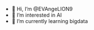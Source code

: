 - 👋 Hi, I’m @EVAngeLION9
- 👀 I’m interested in AI
- 🌱 I’m currently learning bigdata
<!---
EVAngeLION9/EVAngeLION9 is a ✨ special ✨ repository because its `README.md` (this file) appears on your GitHub profile.
You can click the Preview link to take a look at your changes.
--->
